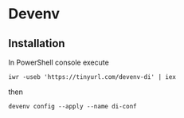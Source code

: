 # Devenv

## Installation

In PowerShell console execute
```
iwr -useb 'https://tinyurl.com/devenv-di' | iex
```

then

```
devenv config --apply --name di-conf
```
